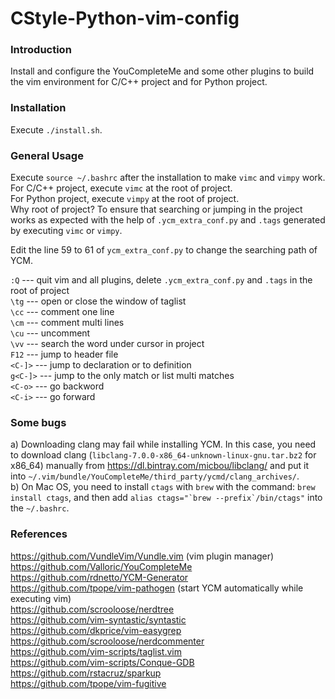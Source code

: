 CStyle-Python-vim-config
==========================


### Introduction ###
Install and configure the YouCompleteMe and some other plugins to build the vim environment for C/C++ project and for Python project.


### Installation ###
Execute `./install.sh`.<br>


### General Usage ###
Execute `source ~/.bashrc` after the installation to make `vimc` and `vimpy` work.<br>
For C/C++ project, execute `vimc` at the root of project.<br>
For Python project, execute `vimpy` at the root of project.<br>
Why root of project? To ensure that searching or jumping in the project works as expected with the help of `.ycm_extra_conf.py` and `.tags` generated by executing `vimc` or `vimpy`.<br>

Edit the line 59 to 61 of `ycm_extra_conf.py` to change the searching path of YCM.<br>

`:Q`     --- quit vim and all plugins, delete `.ycm_extra_conf.py` and `.tags` in the root of project<br>
`\tg`    --- open or close the window of taglist<br>
`\cc`    --- comment one line<br>
`\cm`    --- comment multi lines<br>
`\cu`    --- uncomment<br>
`\vv`    --- search the word under cursor in project<br>
`F12`    --- jump to header file<br>
`<C-]>`  --- jump to declaration or to definition<br>
`g<C-]>` --- jump to the only match or list multi matches<br>
`<C-o>`  --- go backword<br>
`<C-i>`  --- go forward<br>


### Some bugs ###
a) Downloading clang may fail while installing YCM. In this case, you need to download clang (`libclang-7.0.0-x86_64-unknown-linux-gnu.tar.bz2` for x86_64) manually from https://dl.bintray.com/micbou/libclang/ and put it into `~/.vim/bundle/YouCompleteMe/third_party/ycmd/clang_archives/`.<br>
b) On Mac OS, you need to install `ctags` with `brew` with the command: `brew install ctags`, and then add ``alias ctags="`brew --prefix`/bin/ctags"`` into the `~/.bashrc`.



### References ###
https://github.com/VundleVim/Vundle.vim (vim plugin manager)<br>
https://github.com/Valloric/YouCompleteMe<br>
https://github.com/rdnetto/YCM-Generator<br>
https://github.com/tpope/vim-pathogen (start YCM automatically while executing vim)<br>
https://github.com/scrooloose/nerdtree<br>
https://github.com/vim-syntastic/syntastic<br>
https://github.com/dkprice/vim-easygrep<br>
https://github.com/scrooloose/nerdcommenter<br>
https://github.com/vim-scripts/taglist.vim<br>
https://github.com/vim-scripts/Conque-GDB<br>
https://github.com/rstacruz/sparkup<br>
https://github.com/tpope/vim-fugitive<br>
